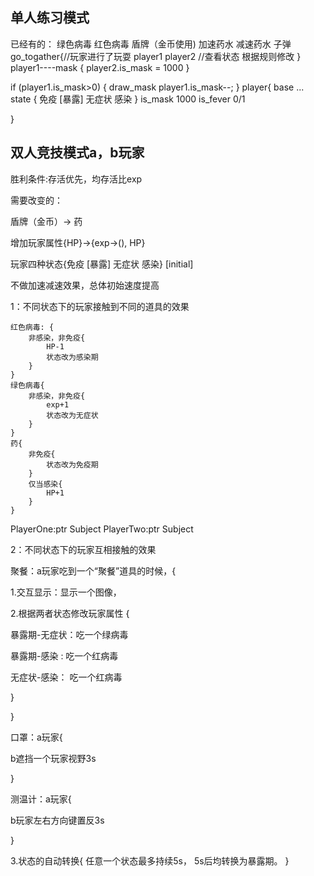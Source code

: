 ## 单人练习模式

已经有的：
    绿色病毒
    红色病毒
    盾牌（金币使用)
    加速药水
    减速药水
    子弹
go_togather{//玩家进行了玩耍
    player1
    player2
    //查看状态 根据规则修改
}
player1----mask
{
    player2.is_mask = 1000
}

if (player1.is_mask>0) {
    draw_mask
    player1.is_mask--;
}
player{
    base
    ...
    state {
        免疫 [暴露] 无症状 感染
    }
    is_mask 1000
    is_fever 0/1

}

## 双人竞技模式a，b玩家

胜利条件:存活优先，均存活比exp

需要改变的：
    
盾牌（金币）-> 药

增加玩家属性{HP}->{exp->(), HP}

玩家四种状态{免疫 [暴露] 无症状 感染} [initial]

不做加速减速效果，总体初始速度提高


1：不同状态下的玩家接触到不同的道具的效果
    
    红色病毒: {
        非感染，非免疫{
            HP-1
            状态改为感染期
        }
    }
    绿色病毒{
        非感染，非免疫{
            exp+1
            状态改为无症状
        }
    }
    药{
        非免疫{
            状态改为免疫期
        }
        仅当感染{
            HP+1
        }
    }


PlayerOne:ptr Subject  PlayerTwo:ptr Subject

2：不同状态下的玩家互相接触的效果

聚餐：a玩家吃到一个“聚餐”道具的时候，{

1.交互显示：显示一个图像，

2.根据两者状态修改玩家属性 {

暴露期-无症状：吃一个绿病毒

暴露期-感染 : 吃一个红病毒

无症状-感染： 吃一个红病毒

}

}   

口罩：a玩家{

b遮挡一个玩家视野3s

}

测温计：a玩家{

b玩家左右方向键置反3s

}

3.状态的自动转换{
    任意一个状态最多持续5s， 5s后均转换为暴露期。
}
